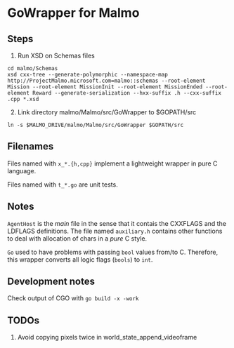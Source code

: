 # GoWrapper for Malmo

## Steps

1. Run XSD on Schemas files

```
cd malmo/Schemas
xsd cxx-tree --generate-polymorphic --namespace-map http://ProjectMalmo.microsoft.com=malmo::schemas --root-element Mission --root-element MissionInit --root-element MissionEnded --root-element Reward --generate-serialization --hxx-suffix .h --cxx-suffix .cpp *.xsd
```

2. Link directory malmo/Malmo/src/GoWrapper to $GOPATH/src
```
ln -s $MALMO_DRIVE/malmo/Malmo/src/GoWrapper $GOPATH/src
```

## Filenames

Files named with `x_*.{h,cpp}` implement a lightweight wrapper in pure C language.

Files named with `t_*.go` are unit tests.

## Notes

`AgentHost` is the _main_ file in the sense that it contais the CXXFLAGS and the LDFLAGS
definitions. The file named `auxiliary.h` contains other functions to deal with allocation of
chars in a _pure_ C style.

`Go` used to have problems with passing `bool` values from/to C. Therefore, this wrapper converts
all logic flags (`bools`) to `int`.

## Development notes

Check output of CGO with `go build -x -work`

## TODOs

1. Avoid copying pixels twice in world_state_append_videoframe
